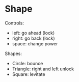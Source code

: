 Shape
=====

Controls:
 - left: go ahead (lock)
 - right: go back (lock)
 - space: change power

Shapes:
 - Circle: bounce
 - Triangle: right and left unlock
 - Square: levitate
